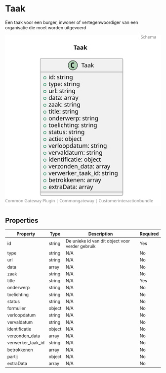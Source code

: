 # Taak

Een taak voor een burger, inwoner of vertegenwoordiger van een organisatie die moet worden uitgevoerd

![Class Diagram](https://github.com/CommonGateway/CustomerInteractionBundle/blob/docu/docs/schema/klant.taak.svg)

## Properties

| Property | Type | Description | Required |
|----------|------|-------------|----------|
| id | string | De unieke id van dit object voor verder gebruik | Yes |
| type | string | N/A | No |
| url | string | N/A | No |
| data | array | N/A | No |
| zaak | string | N/A | No |
| title | string | N/A | Yes |
| onderwerp | string | N/A | No |
| toelichting | string | N/A | No |
| status | string | N/A | No |
| formulier | object | N/A | No |
| verloopdatum | string | N/A | No |
| vervaldatum | string | N/A | No |
| identificatie | object | N/A | No |
| verzonden_data | array | N/A | No |
| verwerker_taak_id | string | N/A | No |
| betrokkenen | array | N/A | No |
| partij | object | N/A | No |
| extraData | array | N/A | No |
